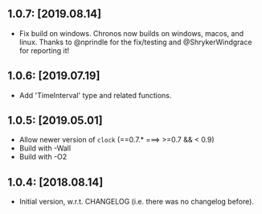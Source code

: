 1.0.7: [2019.08.14]
---------------------
* Fix build on windows. Chronos now builds on windows, macos, and linux. Thanks
  to @nprindle for the fix/testing and @ShrykerWindgrace for reporting it!

1.0.6: [2019.07.19]
-----------------
* Add 'TimeInterval' type and related functions.

1.0.5: [2019.05.01]
-------------------
* Allow newer version of `clock` (==0.7.* ===> >=0.7 && < 0.9)
* Build with -Wall
* Build with -O2

1.0.4: [2018.08.14]
-------------------
* Initial version, w.r.t. CHANGELOG (i.e. there was no changelog before).
